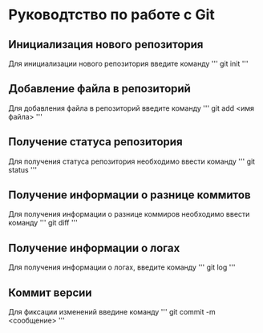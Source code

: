 # Руководтство по работе с Git

## Инициализация нового репозитория

Для инициализации нового репозитория введите команду
'''
    git init
'''

## Добавление файла в репозиторий

Для добавления файла в репозиторий введите команду
'''
    git add <имя файла>
'''

## Получение статуса репозитория

Для получения статуса репозитория необходимо ввести команду
'''
    git status
'''

## Получение информации о разнице коммитов

Для получения информации о разнице коммиров необходимо ввести команду
'''
    git diff
'''

## Получение информации о логах

Для получения информации о логах, введите команду
'''
    git log
'''

## Коммит версии

Для фиксации изменений введине команду 
'''
    git commit -m <сообщение>
'''